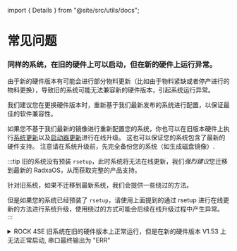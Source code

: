 import { Details } from "@site/src/utils/docs";

# 常见问题

### 同样的系统，在旧的硬件上可以启动，但在新的硬件上运行异常。

由于新的硬件版本有可能会进行部分物料更新（比如由于物料紧缺或者停产进行的物料更换），导致旧的系统可能无法兼容新的硬件版本，引起系统运行异常。

我们建议您在更换硬件版本时，重新基于我们最新发布的系统进行配置，以保证最佳的软件兼容性。

如果您不基于我们最新的镜像进行重新配置您的系统，你也可以在旧版本硬件上执行[系统更新](os-config/rsetup#system-update)以及[启动器更新](os-config/rsetup#update-bootloader)进行在线升级。
这也可以保证您的系统包含了最新的硬件支持。 注意请在系统升级前，先完全备份您的系统（如生成磁盘镜像）.

:::tip
旧的系统没有预装 `rsetup`，此时系统将无法在线更新，我们*强烈建议*您迁移到最新的 RadxaOS，从而获取完整的产品支持。

针对旧系统，如果不迁移到最新系统，我们会提供一些绕过的方法。

但是如果您的系统已经预装了 `rsetup`，请使用上面提到的通过 rsetup 进行在线更新的方法进行系统升级，使用绕过的方式可能会后续在线升级过程中产生异常。
:::

<details><summary>ROCK 4SE 旧系统在旧的硬件版本上正常运行，但是在新的硬件版本 V1.53 上无法正常启动, 串口最终输出为 "ERR"</summary>

### 现象

- 串口最后输出类似以下内容：

```
channel 0 training pass!
channel 1 training pass!
change freq to 800MHz 1,0
Channel 0: LPDDR4,800MHz
Col error!!!
Cap error!
Channel 1: LPDDR4,800MHz
Bus Width=32 Col=10 Bank=8 Row=16 CS=1 Die Bus-Width=16 Size=1536MB
no stride
read addr 0x1000000 = 0x20000000
ERR
```

- 您的系统在正常启动时，会在串口提示系统使用的是 `U-Boot 2017.09`：

```
U-Boot 2017.09-2700-g70b4cfe057 (Jun 05 2021 - 07:28:02 +0000), Build: jenkins-linux-build-release-604

Model: Radxa ROCK Pi 4B
PreSerial: 2
DRAM:  3.9 GiB
```

- 您受影响的产品使用的是 Micron 内存。

### 原因

旧版本的 `U-Boot` 不支持 Micron 内存，无法完成硬件初始化。

### 涉及版本

以下 `U-Boot` 版本已经过瑞莎测试，确认为与 Micron 内存不兼容：

- `2017.09-00026-g2431fa34678 (Feb 14 2022 - 21:41:40 +0800)`
- `2017.09-2700-g70b4cfe057 (Jun 05 2021 - 07:28:02 +0000)`

::::caution
这是一个不完全的列表。如果您发现了有其他受影响的版本或内存型号，请通过最下方的`编辑此页`向我们反馈。
::::

### 绕过方案

您可以通过以下命令来更新您现有的系统镜像或系统安装设备内的 `U-Boot` 内存初始化代码。此命令也可在正常启动后的 ROCK 4SE 内执行。

请注意替换最后一个命令所指定的参数为您想要更新的对象。

```bash
curl https://dl.radxa.com/rockpi4/troubleshooting/rock-4ab-uboot-2017-idbloader.tar.gz | tar xzv
sudo ./setup.sh update_idbloader ___/dev/sdX_or_/dev/mmcblkX_or_system.img___
```

</details>
